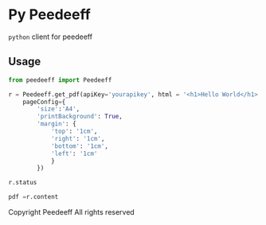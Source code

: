 # Py Peedeeff
`python` client for peedeeff

## Usage

```python
from peedeeff import Peedeeff

r = Peedeeff.get_pdf(apiKey='yourapikey', html = '<h1>Hello World</h1>', 
    pageConfig={
        'size':'A4', 
        'printBackground': True,
        'margin': { 
            'top': '1cm', 
            'right': '1cm', 
            'bottom': '1cm', 
            'left': '1cm' 
            }
        }) 

r.status

pdf =r.content

```

Copyright Peedeeff All rights reserved